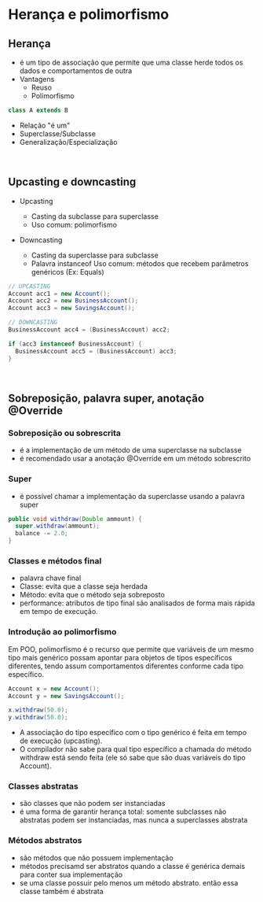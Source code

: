 # Herança e polimorfismo

## Herança
- é um tipo de associação que permite que uma classe herde todos os dados e comportamentos de outra
- Vantagens
  - Reuso
  - Polimorfismo

```java
class A extends B
```

- Relação "é um"
- Superclasse/Subclasse
- Generalização/Especialização

<br/>

## Upcasting e downcasting

- Upcasting
  - Casting da subclasse para superclasse
  - Uso comum: polimorfismo


- Downcasting
  - Casting da superclasse para subclasse
  - Palavra instanceof
  Uso comum: métodos que recebem parâmetros genéricos (Ex: Equals)

```java
// UPCASTING
Account acc1 = new Account();
Account acc2 = new BusinessAccount();
Account acc3 = new SavingsAccount();

// DOWNCASTING
BusinessAccount acc4 = (BusinessAccount) acc2;

if (acc3 instanceof BusinessAccount) {
  BusinessAccount acc5 = (BusinessAccount) acc3;
}
```

<br/>

## Sobreposição, palavra super, anotação @Override

### Sobreposição ou sobrescrita

- é a implementação de um método de uma superclasse na subclasse
- é recomendado usar a anotação @Override em um método sobrescrito

### Super

- é possível chamar a implementação da superclasse usando a palavra super

```java
public void withdraw(Double ammount) {
  super.withdraw(ammount);
  balance -= 2.0;
}
```

### Classes e métodos final

- palavra chave final
- Classe: evita que a classe seja herdada
- Método: evita que o método seja sobreposto
- performance: atributos de tipo final são analisados de forma mais rápida em tempo de execução.

### Introdução ao polimorfismo
Em POO, polimorfismo é o recurso que permite que variáveis de um mesmo tipo mais genérico possam apontar para objetos de tipos específicos diferentes, tendo assum comportamentos diferentes conforme cada tipo específico.


```java
Account x = new Account();
Account y = new SavingsAccount();

x.withdraw(50.0);
y.withdraw(50.0);
```

- A associação do tipo específico com o tipo genérico é feita em tempo de execução (upcasting).
- O compilador não sabe para qual tipo específico a chamada do método withdraw está sendo feita (ele só sabe que são duas variáveis do tipo Account).

### Classes abstratas

- são classes que não podem ser instanciadas
- é uma forma de garantir herança total: somente subclasses não abstratas podem ser instanciadas, mas nunca a superclasses abstrata

### Métodos abstratos

- são métodos que não possuem implementação
- métodos precisamd ser abstratos quando a classe é genérica demais para conter sua implementação
- se uma classe possuir pelo menos um método abstrato. então essa classe também é abstrata
